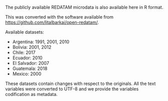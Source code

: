 The publicly available REDATAM microdata is also available here in R format.

This was converted with the software available from https://github.com/litalbarkai/open-redatam/.

Available datasets:

- Argentina: 1991, 2001, 2010
- Bolivia: 2001, 2012
- Chile: 2017
- Ecuador: 2010
- El Salvador: 2007
- Guatemala: 2018
- Mexico: 2000

These datasets contain changes with respect to the originals. All the text variables were converted to UTF-8 and we provide the variables codification as metadata.
